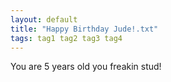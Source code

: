 ```yaml
---
layout: default
title: "Happy Birthday Jude!.txt"
tags: tag1 tag2 tag3 tag4
---
```


You are 5 years old you freakin stud!
